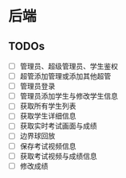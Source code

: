 # 后端

## TODOs

- [ ] 管理员、超级管理员、学生鉴权
- [ ] 超管添加管理或添加其他超管
- [ ] 管理员登录
- [ ] 管理员添加学生与修改学生信息
- [ ] 获取所有学生列表
- [ ] 获取学生详细信息
- [ ] 获取实时考试画面与成绩
- [ ] 边界球回放
- [ ] 保存考试视频信息
- [ ] 获取考试视频与成绩信息
- [ ] 修改成绩
